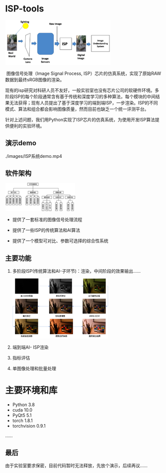 # ISP-tools

<img src="./images/isp_background.jpg" alt="isp_background" style="zoom: 33%;" />

​	图像信号处理（Image Signal Process, ISP）芯片的仿真系统，实现了原始RAW数据到最终sRGB图像的渲染。

​	现有的isp研究对科研人员不友好，一般实验室也没有芯片公司的软硬件环境。多阶段ISP的每个阶段通常含有基于传统和深度学习的多种算法，每个模块的中间结果无法获得；现有人员提出了基于深度学习的端到端ISP，一步渲染。ISP的不同模式、算法和组合都会影响图像质量，然而目前也缺乏一个统一评测平台。

​	针对上述问题，我们用Python实现了ISP芯片的仿真系统，为使用开发ISP算法提供便利的实验环境。

## 演示demo

./images/ISP系统demo.mp4

## 软件架构

<img src="./images/strcture.png" alt="strcture" style="zoom:22%;" />



* 提供了一套标准的图像信号处理流程

* 提供了一些ISP的传统算法和AI算法

* 提供了一个模型可对比、参数可选择的综合性系统

## 主要功能

1. 多阶段ISP(传统算法和AI-子环节)：渲染，中间阶段的效果输出……

   <img src="./images/substage.png" alt="substage" style="zoom:30%;" />

2. 端到端AI- ISP渲染

3. 指标评估

4. 单图像处理和批量处理



# 主要环境和库

* Python 3.8
* cuda 10.0
* PyQt5 5.1
* torch 1.8.1
* torchvision 0.9.1

……

## 最后

由于实验室要求保密，目前代码暂时无法释放，先放个演示，后续再议……



